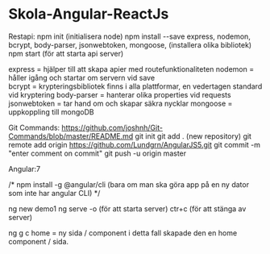 # Skola-Angular-ReactJs
Restapi:
npm init     (initialisera node)
npm install --save express, nodemon, bcrypt, body-parser, jsonwebtoken, mongoose, 	(installera olika bibliotek)
npm start (för att starta api server)

express =	hjälper till att skapa apier med routefunktionaliteten
nodemon = 	håller igång och startar om servern vid save	
bcrypt = 	krypteringsbibliotek finns i alla plattformar, en vedertagen standard vid kryptering
body-parser = 	hanterar olika properties vid requests
jsonwebtoken = 	tar hand om och skapar säkra nycklar
mongoose =	uppkoppling till mongoDB



Git Commands:
https://github.com/joshnh/Git-Commands/blob/master/README.md
git init
git add .
(new repository) git remote add origin https://github.com/Lundgrn/AngularJS5.git
git commit -m "enter comment on commit"
git push -u origin master


Angular:7

/* npm install -g @angular/cli (bara om man ska göra app på en ny dator som inte har angular CLI) */

ng new demo1
ng serve -o (för att starta server)
ctr+c (för att stänga av server)

ng g c home = ny sida / component i detta fall skapade den en home component / sida.
